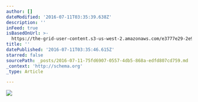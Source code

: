 ```yaml
---
author: []
dateModified: '2016-07-11T03:35:39.638Z'
description: ''
inFeed: true
isBasedOnUrl: >-
  https://the-grid-user-content.s3-us-west-2.amazonaws.com/e3777e29-2e9e-405c-9d1f-3151693b483a.jpg
title: ''
datePublished: '2016-07-11T03:35:46.615Z'
starred: false
sourcePath: _posts/2016-07-11-75fd6907-0557-4db5-868a-edfd807cd759.md
_context: 'http://schema.org'
_type: Article

---
```

![](https://the-grid-user-content.s3-us-west-2.amazonaws.com/7782b54d-b736-40b6-b698-b15c5ee7b160.jpg)